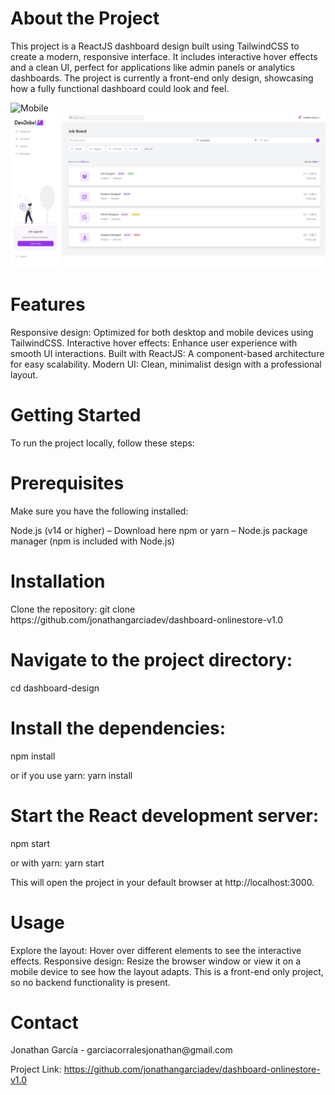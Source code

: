 <h1>About the Project</h1>
This project is a ReactJS dashboard design built using TailwindCSS to create a modern, responsive interface. It includes interactive hover effects and a clean UI, perfect for applications like admin panels or analytics dashboards.
The project is currently a front-end only design, showcasing how a fully functional dashboard could look and feel.

![Mobile](https://i.ibb.co/P9vLmLb/ddd.jpg)
![Desktop](src/assets/Screenshot%202024-09-05%20141452.jpg)

<h1>Features</h1>
Responsive design: Optimized for both desktop and mobile devices using TailwindCSS.
Interactive hover effects: Enhance user experience with smooth UI interactions.
Built with ReactJS: A component-based architecture for easy scalability.
Modern UI: Clean, minimalist design with a professional layout.

<h1>Getting Started</h1>
To run the project locally, follow these steps:

<h1>Prerequisites</h1>
Make sure you have the following installed:

Node.js (v14 or higher) – Download here
npm or yarn – Node.js package manager (npm is included with Node.js)

<h1>Installation</h1>
Clone the repository:
git clone https://github.com/jonathangarciadev/dashboard-onlinestore-v1.0

<h1>Navigate to the project directory:</h1>
cd dashboard-design

<h1>Install the dependencies:</h1>
npm install

or if you use yarn:
yarn install

<h1>Start the React development server:</h1>
npm start

or with yarn:
yarn start

This will open the project in your default browser at http://localhost:3000.

<h1>Usage</h1>
Explore the layout: Hover over different elements to see the interactive effects.
Responsive design: Resize the browser window or view it on a mobile device to see how the layout adapts.
This is a front-end only project, so no backend functionality is present.

<h1>Contact</h1>
Jonathan García - garciacorralesjonathan@gmail.com

Project Link: https://github.com/jonathangarciadev/dashboard-onlinestore-v1.0

